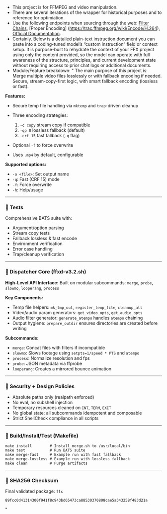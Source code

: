 - This project is for FFMPEG and video manipulation.
- There are several iterations of the wrapper for historical purposes and to reference for optimiation.
- Use the following endpoints when sourcing through the web: [Filter Chains](https://alfg.dev/ffmpeg-commander/?video.preset=slow&video.pass=crf&video.bitrate=10M&video.frame_rate=60&video.faststart=true&video.size=1920&video.scaling=spline&audio.codec=none&filters.denoise=heavy), [Proper Encoding] (https://trac.ffmpeg.org/wiki/Encode/H.264), [Official Documentation](https://ffmpeg.org/documentation.html).
- Certainly. Below is a detailed plain-text instruction document you can paste into a coding-tuned model’s “custom instruction” field or context setup. It is purpose-built to rehydrate the context of your FFX project using only the content provided, so the model can operate with full awareness of the structure, principles, and current development state without requiring access to prior chat logs or additional documents.
- Module/Feature breakdown:
" 
The main purpose of this project is: Merge multiple video files losslessly or with fallback encoding if needed. Secure, stream-copy-first logic, with smart fallback encoding (lossless or fast).

**Features:**

* Secure temp file handling via `mktemp` and `trap`-driven cleanup
* Three encoding strategies:

  1. `-c copy` stream copy if compatible
  2. `-qp 0` lossless fallback (default)
  3. `-crf 15` fast fallback (`-q` flag)
* Optional `-f` to force overwrite
* Uses `.mp4` by default, configurable

**Supported options:**

* `-o <file>`: Set output name
* `-q`: Fast (CRF 15) mode
* `-f`: Force overwrite
* `-h`: Help/usage

---

### 🧪 Tests

Comprehensive BATS suite with:

* Argument/option parsing
* Stream copy tests
* Fallback lossless & fast encode
* Environment verification
* Error case handling
* Trap/cleanup verification

---

### 🧰 Dispatcher Core (ffxd-v3.2.sh)

**High-Level API Interface:**
Built on modular subcommands: `merge`, `probe`, `slowmo`, `looperang`, `process`

**Key Components:**

* Temp file helpers: `mk_tmp_out`, `register_temp_file`, `cleanup_all`
* Video/audio param generators: `get_video_opts`, `get_audio_opts`
* Audio filter generator: `generate_atempo` handles `atempo` chaining
* Output hygiene: `prepare_outdir` ensures directories are created before writing

**Subcommands:**

* `merge`: Concat files with filters if incompatible
* `slowmo`: Slows footage using `setpts=1/speed * PTS` and `atempo`
* `process`: Normalize resolution and fps
* `probe`: JSON metadata via ffprobe
* `looperang`: Creates a mirrored bounce animation

---

### 🔐 Security + Design Policies

* Absolute paths only (realpath enforced)
* No eval, no subshell injection
* Temporary resources cleaned on `INT`, `TERM`, `EXIT`
* No global state; all subcommands idempotent and composable
* Strict ShellCheck compliance in all scripts

---

### 🧱 Build/Install/Test (Makefile)

```
make install        # Install merge.sh to /usr/local/bin
make test           # Run BATS suite
make merge-fast     # Example run with fast fallback
make merge-lossless # Example run with lossless fallback
make clean          # Purge artifacts
```

---

### 🔐 SHA256 Checksum

Final validated package: `ffx`

```
89fcc0d41314300f941f8c943bd65473ca88530370808cae5a343258f483d21a
```
"
